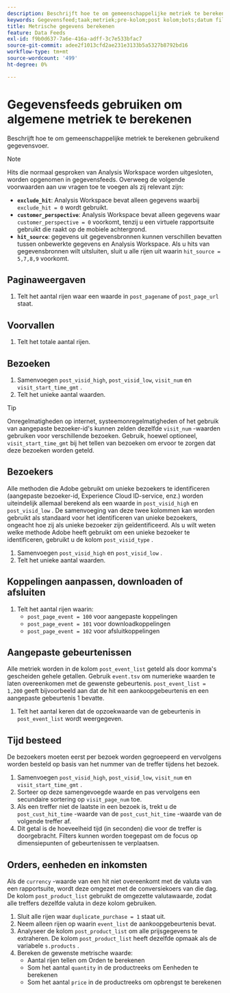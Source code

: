 ```yaml
---
description: Beschrijft hoe te om gemeenschappelijke metriek te berekenen gebruikend gegevensvoer.
keywords: Gegevensfeed;taak;metriek;pre-kolom;post kolom;bots;datum filteren;gebeurtenistekenreeks;common;formules
title: Metrische gegevens berekenen
feature: Data Feeds
exl-id: f9b0d637-7a6e-416a-adff-3c7e533bfac7
source-git-commit: adee2f1013cfd2ae231e3133b5a5327b8792bd16
workflow-type: tm+mt
source-wordcount: '499'
ht-degree: 0%

---
```


# Gegevensfeeds gebruiken om algemene metriek te berekenen

Beschrijft hoe te om gemeenschappelijke metriek te berekenen gebruikend gegevensvoer.

>[!NOTE]
>
>Hits die normaal gesproken van Analysis Workspace worden uitgesloten, worden opgenomen in gegevensfeeds. Overweeg de volgende voorwaarden aan uw vragen toe te voegen als zij relevant zijn:
>
>* **`exclude_hit`**: Analysis Workspace bevat alleen gegevens waarbij `exclude_hit = 0` wordt gebruikt.
>* **`customer_perspective`**: Analysis Workspace bevat alleen gegevens waar `customer_perspective = 0` voorkomt, tenzij u een virtuele rapportsuite gebruikt die raakt op de mobiele achtergrond.
>* **`hit_source`**: gegevens uit gegevensbronnen kunnen verschillen bevatten tussen onbewerkte gegevens en Analysis Workspace. Als u hits van gegevensbronnen wilt uitsluiten, sluit u alle rijen uit waarin `hit_source = 5,7,8,9` voorkomt.

## Paginaweergaven

1. Telt het aantal rijen waar een waarde in `post_pagename` of `post_page_url` staat.

## Voorvallen

1. Telt het totale aantal rijen.

## Bezoeken

1. Samenvoegen `post_visid_high`, `post_visid_low`, `visit_num` en `visit_start_time_gmt` .
1. Telt het unieke aantal waarden.

>[!TIP]
>
>Onregelmatigheden op internet, systeemonregelmatigheden of het gebruik van aangepaste bezoeker-id&#39;s kunnen zelden dezelfde `visit_num` -waarden gebruiken voor verschillende bezoeken. Gebruik, hoewel optioneel, `visit_start_time_gmt` bij het tellen van bezoeken om ervoor te zorgen dat deze bezoeken worden geteld.

## Bezoekers

Alle methoden die Adobe gebruikt om unieke bezoekers te identificeren (aangepaste bezoeker-id, Experience Cloud ID-service, enz.) worden uiteindelijk allemaal berekend als een waarde in `post_visid_high` en `post_visid_low` . De samenvoeging van deze twee kolommen kan worden gebruikt als standaard voor het identificeren van unieke bezoekers, ongeacht hoe zij als unieke bezoeker zijn geïdentificeerd. Als u wilt weten welke methode Adobe heeft gebruikt om een unieke bezoeker te identificeren, gebruikt u de kolom `post_visid_type` .

1. Samenvoegen `post_visid_high` en `post_visid_low` .
2. Telt het unieke aantal waarden.

## Koppelingen aanpassen, downloaden of afsluiten

1. Telt het aantal rijen waarin:
   * `post_page_event = 100` voor aangepaste koppelingen
   * `post_page_event = 101` voor downloadkoppelingen
   * `post_page_event = 102` voor afsluitkoppelingen

## Aangepaste gebeurtenissen

Alle metriek worden in de kolom `post_event_list` geteld als door komma&#39;s gescheiden gehele getallen. Gebruik `event.tsv` om numerieke waarden te laten overeenkomen met de gewenste gebeurtenis. `post_event_list = 1,200` geeft bijvoorbeeld aan dat de hit een aankoopgebeurtenis en een aangepaste gebeurtenis 1 bevatte.

1. Telt het aantal keren dat de opzoekwaarde van de gebeurtenis in `post_event_list` wordt weergegeven.

## Tijd besteed

De bezoekers moeten eerst per bezoek worden gegroepeerd en vervolgens worden besteld op basis van het nummer van de treffer tijdens het bezoek.

1. Samenvoegen `post_visid_high`, `post_visid_low`, `visit_num` en `visit_start_time_gmt` .
2. Sorteer op deze samengevoegde waarde en pas vervolgens een secundaire sortering op `visit_page_num` toe.
3. Als een treffer niet de laatste in een bezoek is, trekt u de `post_cust_hit_time` -waarde van de `post_cust_hit_time` -waarde van de volgende treffer af.
4. Dit getal is de hoeveelheid tijd (in seconden) die voor de treffer is doorgebracht. Filters kunnen worden toegepast om de focus op dimensiepunten of gebeurtenissen te verplaatsen.

## Orders, eenheden en inkomsten

Als de `currency` -waarde van een hit niet overeenkomt met de valuta van een rapportsuite, wordt deze omgezet met de conversiekoers van die dag. De kolom `post_product_list` gebruikt de omgezette valutawaarde, zodat alle treffers dezelfde valuta in deze kolom gebruiken.

1. Sluit alle rijen waar `duplicate_purchase = 1` staat uit.
2. Neem alleen rijen op waarin `event_list` de aankoopgebeurtenis bevat.
3. Analyseer de kolom `post_product_list` om alle prijsgegevens te extraheren. De kolom `post_product_list` heeft dezelfde opmaak als de variabele `s.products` .
4. Bereken de gewenste metrische waarde:
   * Aantal rijen tellen om Orden te berekenen
   * Som het aantal `quantity` in de productreeks om Eenheden te berekenen
   * Som het aantal `price` in de productreeks om opbrengst te berekenen

